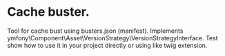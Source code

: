 # Cache buster.

Tool for cache bust using busters.json (manifest).
Implements ymfony\Component\Asset\VersionStrategy\VersionStrategyInterface.
Test show how to use it in your project directly or using like twig extension.
